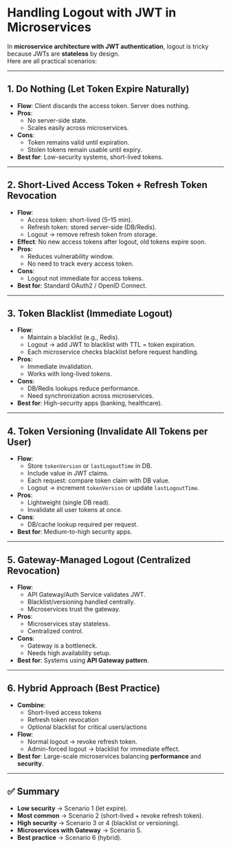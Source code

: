 # Handling Logout with JWT in Microservices

In **microservice architecture with JWT authentication**, logout is tricky because JWTs are **stateless** by design.  
Here are all practical scenarios:

---

## 1. Do Nothing (Let Token Expire Naturally)
- **Flow**: Client discards the access token. Server does nothing.
- **Pros**:
    - No server-side state.
    - Scales easily across microservices.
- **Cons**:
    - Token remains valid until expiration.
    - Stolen tokens remain usable until expiry.
- **Best for**: Low-security systems, short-lived tokens.

---

## 2. Short-Lived Access Token + Refresh Token Revocation
- **Flow**:
    - Access token: short-lived (5–15 min).
    - Refresh token: stored server-side (DB/Redis).
    - Logout → remove refresh token from storage.
- **Effect**: No new access tokens after logout, old tokens expire soon.
- **Pros**:
    - Reduces vulnerability window.
    - No need to track every access token.
- **Cons**:
    - Logout not immediate for access tokens.
- **Best for**: Standard OAuth2 / OpenID Connect.

---

## 3. Token Blacklist (Immediate Logout)
- **Flow**:
    - Maintain a blacklist (e.g., Redis).
    - Logout → add JWT to blacklist with TTL = token expiration.
    - Each microservice checks blacklist before request handling.
- **Pros**:
    - Immediate invalidation.
    - Works with long-lived tokens.
- **Cons**:
    - DB/Redis lookups reduce performance.
    - Need synchronization across microservices.
- **Best for**: High-security apps (banking, healthcare).

---

## 4. Token Versioning (Invalidate All Tokens per User)
- **Flow**:
    - Store `tokenVersion` or `lastLogoutTime` in DB.
    - Include value in JWT claims.
    - Each request: compare token claim with DB value.
    - Logout → increment `tokenVersion` or update `lastLogoutTime`.
- **Pros**:
    - Lightweight (single DB read).
    - Invalidate all user tokens at once.
- **Cons**:
    - DB/cache lookup required per request.
- **Best for**: Medium-to-high security apps.

---

## 5. Gateway-Managed Logout (Centralized Revocation)
- **Flow**:
    - API Gateway/Auth Service validates JWT.
    - Blacklist/versioning handled centrally.
    - Microservices trust the gateway.
- **Pros**:
    - Microservices stay stateless.
    - Centralized control.
- **Cons**:
    - Gateway is a bottleneck.
    - Needs high availability setup.
- **Best for**: Systems using **API Gateway pattern**.

---

## 6. Hybrid Approach (Best Practice)
- **Combine**:
    - Short-lived access tokens
    - Refresh token revocation
    - Optional blacklist for critical users/actions
- **Flow**:
    - Normal logout → revoke refresh token.
    - Admin-forced logout → blacklist for immediate effect.
- **Best for**: Large-scale microservices balancing **performance** and **security**.

---

## ✅ Summary
- **Low security** → Scenario 1 (let expire).
- **Most common** → Scenario 2 (short-lived + revoke refresh token).
- **High security** → Scenario 3 or 4 (blacklist or versioning).
- **Microservices with Gateway** → Scenario 5.
- **Best practice** → Scenario 6 (hybrid).
